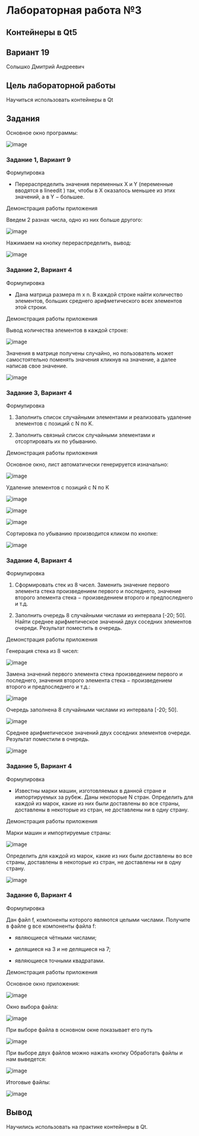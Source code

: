 # Лабораторная работа №3

## Контейнеры в Qt5

## Вариант 19

Солышко Дмитрий Андреевич

## Цель лабораторной работы

Научиться использовать контейнеры в Qt

## Задания

Основное окно программы:

![image](images/image_1.png)

### Задание 1, Вариант 9

Формулировка

- Перераспределить значения переменных X и Y (переменные вводятся в lineedit ) так, чтобы в X оказалось меньшее из этих значений, а в Y − большее.

Демонстрация работы приложения

Введем 2 разнах числа, одно из них больше другого:

![image](images/image_2.png)

Нажимаем на кнопку перераспределить, вывод:

![image](images/image_3.png)

### Задание 2, Вариант 4

Формулировка

- Дана матрица размера m x n. В каждой строке найти количество элементов, больших среднего арифметического всех элементов этой строки.

Демонстрация работы приложения

Вывод количества элементов в каждой строке:

![image](images/image_4.png)

Значения в матрице получены случайно, но пользователь может самостоятельно поменять значения кликнув на значение, а далее написав свое значение.

![image](images/image_5.png)

### Задание 3, Вариант 4

Формулировка

1. Заполнить список случайными элементами и реализовать удаление элементов с позиций с N по K.

2. Заполнить связный список случайными элементами и отсортировать их по убыванию.

Демонстрация работы приложения

Основное окно, лист автоматически генерируется изначально:

![image](images/image_6.png)

Удаление элементов с позиций с N по K

![image](images/image_7.png)

![image](images/image_8.png)

![image](images/image_9.png)

Сортировка по убыванию производится кликом по кнопке:

![image](images/image_10.png)

### Задание 4, Вариант 4

Формулировка

1. Сформировать стек из 8 чисел. Заменить значение первого элемента стека произведением первого и последнего, значение второго элемента стека − произведением второго и предпоследнего и т.д.

2. Заполнить очередь 8 случайными числами из интервала \[-20; 50]. Найти среднее арифметическое значений двух соседних элементов очереди. Результат поместить в очередь.

Демонстрация работы приложения

Генерация стека из 8 чисел:

![image](images/image_11.png)

Замена значений первого элемента стека произведением первого и последнего, значения второго элемента стека − произведением второго и предпоследнего и т.д.:

![image](images/image_12.png)

Очередь заполнена 8 случайными числами из интервала \[-20; 50].

![image](images/image_13.png)

Среднее арифметическое значений двух соседних элементов очереди. Результат поместили в очередь.

![image](images/image_14.png)

### Задание 5, Вариант 4

Формулировка

- Известны марки машин, изготовляемых в данной стране и импортируемых за рубеж. Даны некоторые N стран. Определить для каждой из марок, какие из них были доставлены во все страны, доставлены в некоторые из стран, не доставлены ни в одну страну.

Демонстрация работы приложения

Марки машин и импортируемые страны:

![image](images/image_15.png)

Определить для каждой из марок, какие из них были доставлены во все страны, доставлены в некоторые из стран, не доставлены ни в одну страну.

![image](images/image_16.png)

### Задание 6, Вариант 4

Формулировка

Дан файл f, компоненты которого являются целыми числами. Получите в файле g все компоненты файла f:

- являющиеся чётными числами;

- делящиеся на 3 и не делящиеся на 7;

- являющиеся точными квадратами.

Демонстрация работы приложения

Основное окно приложения:

![image](images/image_17.png)

Окно выбора файла:

![image](images/image_18.png)

При выборе файла в основном окне показывает его путь

![image](images/image_19.png)

При выборе двух файлов можно нажать кнопку Обработать файлы и нам выведется:

![image](images/image_20.png)

Итоговые файлы:

![image](images/image_21.png)

## Вывод

Научились использовать на практике контейнеры в Qt.
